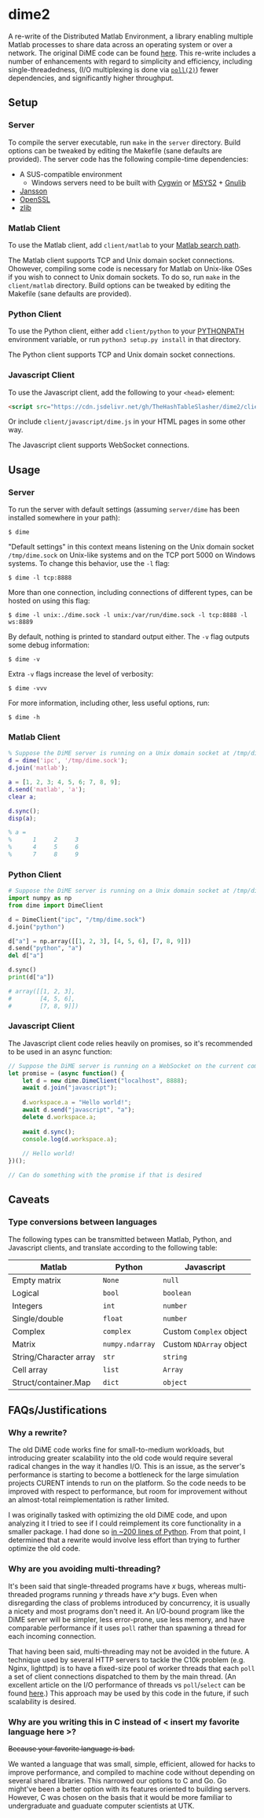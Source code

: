# dime2
A re-write of the Distributed Matlab Environment, a library enabling multiple Matlab processes to share data across an operating system or over a network. The original DiME code can be found [here](https://github.com/CURENT/dime). This re-write includes a number of enhancements with regard to simplicity and efficiency, including single-threadedness, (I/O multiplexing is done via [`poll(2)`](https://pubs.opengroup.org/onlinepubs/007908799/xsh/poll.html)) fewer dependencies, and significantly higher throughput.

## Setup

### Server
To compile the server executable, run `make` in the `server` directory. Build options can be tweaked by editing the Makefile (sane defaults are provided). The server code has the following compile-time dependencies:

* A SUS-compatible environment
  * Windows servers need to be built with [Cygwin](https://www.cygwin.com/) or [MSYS2](https://www.msys2.org/) + [Gnulib](http://www.gnu.org/software/gnulib/)
* [Jansson](https://digip.org/jansson/)
* [OpenSSL](https://www.openssl.org/)
* [zlib](http://zlib.net/)

### Matlab Client
To use the Matlab client, add `client/matlab` to your [Matlab search path](https://www.mathworks.com/help/matlab/matlab_env/what-is-the-matlab-search-path.html).

The Matlab client supports TCP and Unix domain socket connections. Ohowever, compiling some code is necessary for Matlab on Unix-like OSes if you wish to connect to Unix domain sockets. To do so, run `make` in the `client/matlab` directory. Build options can be tweaked by editing the Makefile (sane defaults are provided).

### Python Client
To use the Python client, either add `client/python` to your [PYTHONPATH](https://docs.python.org/3/using/cmdline.html#envvar-PYTHONPATH) environment variable, or run `python3 setup.py install` in that directory.

The Python client supports TCP and Unix domain socket connections.

### Javascript Client
To use the Javascript client, add the following to your `<head>` element:
```html
<script src="https://cdn.jsdelivr.net/gh/TheHashTableSlasher/dime2/client/javascript/dime.min.js" type="text/javascript" crossorigin=""></script>
```
Or include `client/javascript/dime.js` in your HTML pages in some other way.

The Javascript client supports WebSocket connections.

## Usage

### Server
To run the server with default settings (assuming `server/dime` has been installed somewhere in your path):
```
$ dime
```

"Default settings" in this context means listening on the Unix domain socket `/tmp/dime.sock` on Unix-like systems and on the TCP port 5000 on Windows systems. To change this behavior, use the `-l` flag:
```
$ dime -l tcp:8888
```

More than one connection, including connections of different types, can be hosted on using this flag:
```
$ dime -l unix:./dime.sock -l unix:/var/run/dime.sock -l tcp:8888 -l ws:8889
```

By default, nothing is printed to standard output either. The `-v` flag outputs some debug information:
```
$ dime -v
```

Extra `-v` flags increase the level of verbosity:
```
$ dime -vvv
```

For more information, including other, less useful options, run:
```
$ dime -h
```

### Matlab Client
```matlab
% Suppose the DiME server is running on a Unix domain socket at /tmp/dime.sock
d = dime('ipc', '/tmp/dime.sock');
d.join('matlab');

a = [1, 2, 3; 4, 5, 6; 7, 8, 9];
d.send('matlab', 'a');
clear a;

d.sync();
disp(a);

% a =
%      1     2     3
%      4     5     6
%      7     8     9
```

### Python Client
```python
# Suppose the DiME server is running on a Unix domain socket at /tmp/dime.sock
import numpy as np
from dime import DimeClient

d = DimeClient("ipc", "/tmp/dime.sock")
d.join("python")

d["a"] = np.array([[1, 2, 3], [4, 5, 6], [7, 8, 9]])
d.send("python", "a")
del d["a"]

d.sync()
print(d["a"])

# array([[1, 2, 3],
#        [4, 5, 6],
#        [7, 8, 9]])
```

### Javascript Client
The Javascript client code relies heavily on promises, so it's recommended to be used in an async function:
```javascript
// Suppose the DiME server is running on a WebSocket on the current computer, on port 8888
let promise = (async function() {
    let d = new dime.DimeClient("localhost", 8888);
    await d.join("javascript");
    
    d.workspace.a = "Hello world!";
    await d.send("javascript", "a");
    delete d.workspace.a;
    
    await d.sync();
    console.log(d.workspace.a);
    
    // Hello world!
})();

// Can do something with the promise if that is desired
```

## Caveats

### Type conversions between languages
The following types can be transmitted between Matlab, Python, and Javascript clients, and
translate according to the following table:

| Matlab                  | Python                  | Javascript              |
| ----------------------- | ----------------------- | ----------------------- |
| Empty matrix            | `None`                  | `null`                  |
| Logical                 | `bool`                  | `boolean`               |
| Integers                | `int`                   | `number`                |
| Single/double           | `float`                 | `number`                |
| Complex                 | `complex`               | Custom `Complex` object |
| Matrix                  | `numpy.ndarray`         | Custom `NDArray` object |
| String/Character array  | `str`                   | `string`                |
| Cell array              | `list`                  | `Array`                 |
| Struct/container.Map    | `dict`                  | `object`                |

## FAQs/Justifications

### Why a rewrite?

The old DiME code works fine for small-to-medium workloads, but introducing greater scalability into the old code would require several radical changes in the way it handles I/O. This is an issue, as the server's performance is starting to become a bottleneck for the large simulation projects CURENT intends to run on the platform. So the code needs to be improved with respect to performance, but room for improvement without an almost-total reimplementation is rather limited.

I was originally tasked with optimizing the old DiME code, and upon analyzing it I tried to see if I could reimplement its core functionality in a smaller package. I had done so [in ~200 lines of Python](https://github.com/TheHashTableSlasher/dime2/blob/554e99e12db343757445c87d46f9caac20b71d35/server/prototype.py). From that point, I determined that a rewrite would involve less effort than trying to further optimize the old code.

### Why are you avoiding multi-threading?

It's been said that single-threaded programs have _x_ bugs, whereas multi-threaded programs running _y_ threads have _x^y_ bugs. Even when disregarding the class of problems introduced by concurrency, it is usually a nicety and most programs don't need it. An I/O-bound program like the DiME server will be simpler, less error-prone, use less memory, and have comparable performance if it uses `poll` rather than spawning a thread for each incoming connection.

That having been said, multi-threading may not be avoided in the future. A technique used by several HTTP servers to tackle the C10k problem (e.g. Nginx, lighttpd) is to have a fixed-size pool of worker threads that each `poll` a set of client connections dispatched to them by the main thread. (An excellent article on the I/O performance of threads vs `poll`/`select` can be found [here](https://thetechsolo.wordpress.com/2016/02/29/scalable-io-events-vs-multithreading-based/).) This approach may be used by this code in the future, if such scalability is desired.

### Why are you writing this in C instead of < insert my favorite language here >?

~~Because your favorite language is bad.~~

We wanted a language that was small, simple, efficient, allowed for hacks to improve performance, and compiled to machine code without depending on several shared libraries. This narrowed our options to C and Go. Go might've been a better option with its features oriented to building servers. However, C was chosen on the basis that it would be more familiar to undergraduate and guaduate computer scientists at UTK.
